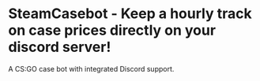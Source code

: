 # SteamCasebot - Keep a hourly track on case prices directly on your discord server!
A CS:GO case bot with integrated Discord support.
